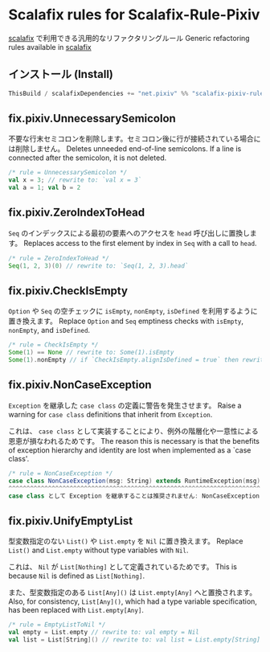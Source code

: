 # Scalafix rules for Scalafix-Rule-Pixiv

[scalafix](https://scalacenter.github.io/scalafix/) で利用できる汎用的なリファクタリングルール
Generic refactoring rules available in [scalafix](https://scalacenter.github.io/scalafix/) 

## インストール (Install)

```sbt
ThisBuild / scalafixDependencies += "net.pixiv" %% "scalafix-pixiv-rule" % "<VERSIONS>"
```

## fix.pixiv.UnnecessarySemicolon

不要な行末セミコロンを削除します。セミコロン後に行が接続されている場合には削除しません。
Deletes unneeded end-of-line semicolons. If a line is connected after the semicolon, it is not deleted.

```scala
/* rule = UnnecessarySemicolon */
val x = 3; // rewrite to: `val x = 3`
val a = 1; val b = 2
```

## fix.pixiv.ZeroIndexToHead

`Seq` のインデックスによる最初の要素へのアクセスを `head` 呼び出しに置換します。
Replaces access to the first element by index in `Seq` with a call to `head`.

```scala
/* rule = ZeroIndexToHead */
Seq(1, 2, 3)(0) // rewrite to: `Seq(1, 2, 3).head`
```

## fix.pixiv.CheckIsEmpty

`Option` や `Seq` の空チェックに `isEmpty`, `nonEmpty`, `isDefined` を利用するように置き換えます。
Replace `Option` and `Seq` emptiness checks with `isEmpty`, `nonEmpty`, and `isDefined`.

```scala
/* rule = CheckIsEmpty */
Some(1) == None // rewrite to: Some(1).isEmpty
Some(1).nonEmpty // if `CheckIsEmpty.alignIsDefined = true` then rewrite to Some(1).isDefined
```

## fix.pixiv.NonCaseException

`Exception` を継承した `case class` の定義に警告を発生させます。
Raise a warning for `case class` definitions that inherit from `Exception`.

これは、 `case class` として実装することにより、例外の階層化や一意性による恩恵が損なわれるためです。
The reason this is necessary is that the benefits of exception hierarchy and identity are lost when implemented as a `case class'.

```scala
/* rule = NonCaseException */
case class NonCaseException(msg: String) extends RuntimeException(msg)
^^^^^^^^^^^^^^^^^^^^^^^^^^^^^^^^^^^^^^^^^^^^^^^^^^^^^^^^^^^^^^^^^^^^^^
case class として Exception を継承することは推奨されません: NonCaseException
```

## fix.pixiv.UnifyEmptyList

型変数指定のない `List()` や `List.empty` を `Nil` に置き換えます。
Replace `List()` and `List.empty` without type variables with `Nil`.

これは、 `Nil` が `List[Nothing]` として定義されているためです。
This is because `Nil` is defined as `List[Nothing]`.

また、型変数指定のある `List[Any]()` は `List.empty[Any]` へと置換されます。
Also, for consistency, `List[Any]()`, which had a type variable specification, has been replaced with `List.empty[Any]`.

```scala
/* rule = EmptyListToNil */
val empty = List.empty // rewrite to: val empty = Nil
val list = List[String]() // rewrite to: val list = List.empty[String]
```